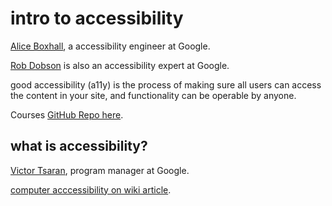 
# intro to accessibility

[Alice Boxhall](https://developers.google.com/web/resources/contributors/#alice-boxhall), a accessibility engineer at Google.

[Rob Dobson](https://developers.google.com/web/resources/contributors/#rob-dodson) is also an accessibility expert at Google.

good accessibility (a11y) is the process of making sure all users can access the content in your site, and functionality can be operable by anyone.

Courses [GitHub Repo here]().

## what is accessibility?

[Victor Tsaran](), program manager at Google.

[computer acccessibility on wiki article](https://en.wikipedia.org/wiki/Computer_accessibility).

